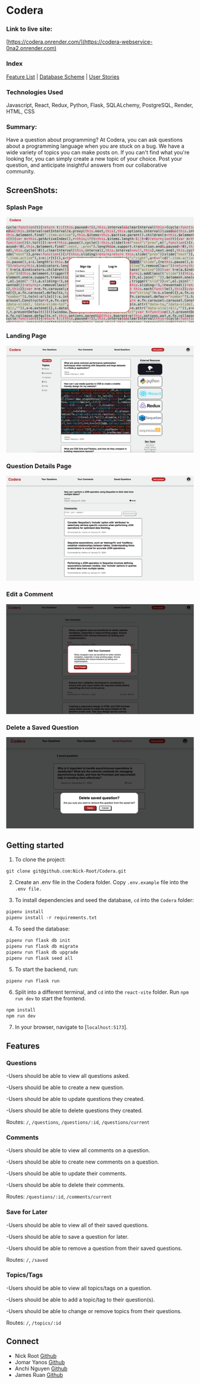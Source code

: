# Codera

### Link to live site:
[https://codera.onrender.com/](https://codera-webservice-0na2.onrender.com)


### Index
[Feature List](https://github.com/Nick-Root/Codera/wiki/Feature-List) |
[Database Scheme](https://github.com/Nick-Root/Codera/wiki/Database-Schema) |
[User Stories](https://github.com/Nick-Root/Codera/wiki/User-Stories) 


### Technologies Used
Javascript, React, Redux, Python, Flask, SQLALchemy, PostgreSQL, Render, HTML, CSS


### Summary:
Have a question about programming? At Codera, you can ask questions about a programming language when you are stuck on a bug. We have a wide variety of topics you can make posts on. If you can't find what you're looking for, you can simply create a new topic of your choice. Post your question, and anticipate insightful answers from our collaborative community.


## ScreenShots:
### Splash Page
![splash](react-vite/public/readme-images/splash.png)

### Landing Page
![landing](react-vite/public/readme-images/landing.png)

### Question Details Page
![question-details](react-vite/public/readme-images/question-details.png)

### Edit a Comment
![edit-comment](react-vite/public/readme-images/edit-comment.png)

### Delete a Saved Question
![delete-saved-question](react-vite/public/readme-images/delete-saved-question.png)


## Getting started
1. To clone the project:
```
git clone git@github.com:Nick-Root/Codera.git
```
2. Create an .env file in the Codera folder. Copy `.env.example` file into the `.env file.`

3. To install dependencies and seed the database, `cd` into the `Codera` folder:
```
pipenv install
pipenv install -r requirements.txt
```

4. To seed the database:
```
pipenv run flask db init
pipenv run flask db migrate
pipenv run flask db upgrade
pipenv run flask seed all
```

5. To start the backend, run:
```
pipenv run flask run
```

6. Split into a different terminal, and `cd` into the `react-vite` folder. Run `npm run dev` to start the frontend.
```
npm install
npm run dev
```

7. In your browser, navigate to [`localhost:5173`].


## Features
### Questions
   -Users should be able to view all questions asked.

   -Users should be able to create a new question.

   -Users should be able to update questions they created.

   -Users should be able to delete questions they created.

Routes: `/`, `/questions`, `/questions/:id`, `/questions/current`

### Comments
   -Users should be able to view all comments on a question.

   -Users should be able to create new comments on a question.

   -Users should be able to update their comments.

   -Users should be able to delete their comments.

Routes: `/questions/:id`, `/comments/current`

### Save for Later
   -Users should be able to view all of their saved questions.

   -Users should be able to save a question for later.

   -Users should be able to remove a question from their saved questions.

Routes: `/`, `/saved`

###  Topics/Tags
   -Users should be able to view all topics/tags on a question.

   -Users should be able to add a topic/tag to their question(s).

   -Users should be able to change or remove topics from their questions.

Routes: `/`, `/topics/:id`


## Connect
* Nick Root [Github](https://github.com/Nick-Root/Codera)
* Jomar Yanos [Github](https://github.com/JomarAA)
* Anchi Nguyen [Github](https://github.com/anchiingn)
* James Ruan [Github](https://github.com/howtojames)
